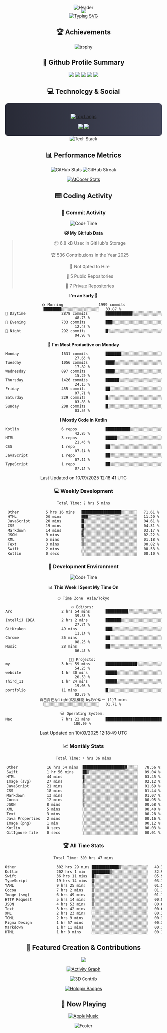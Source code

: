 <div align="center">
  
![Header](https://capsule-render.vercel.app/api?type=waving&color=gradient&customColorList=12&height=300&section=header&text=Welcome%20to%20Batapii's%20Universe&fontSize=50&animation=fadeIn&fontAlignY=40&desc=Android%20Developer%20|%20Kotlin%20LOVE%20)

<div style="margin-top: -20px;">
  <img src="https://readme-typing-svg.herokuapp.com/?lines=Crafting+Android+Experiences;Building+Tomorrow's+Apps+Today;Always+Learning,+Always+Growing&font=Fira%20Code&center=true&width=440&height=45&color=f75c7e&vCenter=true&size=22&pause=1000">
</div>

<a href="https://git.io/typing-svg">
  <img src="https://readme-typing-svg.demolab.com?font=Fira+Code&weight=600&size=28&duration=4000&pause=1000&center=true&vCenter=true&width=800&lines=Hey+there!+I'm+Batapii+%F0%9F%91%8B;Android+Developer+from+Japan+%F0%9F%87%AF%F0%9F%87%B5" alt="Typing SVG" />
</a>

## 🏆 Achievements

[![trophy](https://github-profile-trophy.vercel.app/?username=batapii&theme=onestar&no-frame=true&no-bg=true&column=8&rank=SECRET,SSS,SS,S,AAA,AA,A,B,C,?&margin-w=10&margin-h=10)](https://github.com/ryo-ma/github-profile-trophy)

## 🎯 Github Profile Summary

<div align="center">
  <img src="http://github-profile-summary-cards.vercel.app/api/cards/profile-details?username=batapii&theme=radical" />
  <img src="http://github-profile-summary-cards.vercel.app/api/cards/repos-per-language?username=batapii&theme=radical" />
  <img src="http://github-profile-summary-cards.vercel.app/api/cards/most-commit-language?username=batapii&theme=radical" />
  <img src="http://github-profile-summary-cards.vercel.app/api/cards/stats?username=batapii&theme=radical" />
  <img src="http://github-profile-summary-cards.vercel.app/api/cards/productive-time?username=batapii&theme=radical" />
</div>

## 💻 Technology & Social

<div align="center" style="background: linear-gradient(to right, #282A36, #44475A); padding: 20px; border-radius: 10px;">

[![Top Langs](https://github-readme-stats.vercel.app/api/top-langs/?username=batapii
)](https://github.com/anuraghazra/github-readme-stats)

<div style="margin-top: 15px">
<a href="https://github.com/batapii"><img src="https://img.shields.io/github/followers/batapii?style=for-the-badge&logo=github&label=Follow&color=ff6e96&labelColor=282A36"/></a>
<a href="https://twitter.com/batapii3939"><img src="https://img.shields.io/twitter/follow/batapii?style=for-the-badge&logo=twitter&color=1DA1F2&labelColor=282A36&label= Twitter"/></a>
</div>

</div>

<div align="center">
<img src="https://github-readme-tech-stack.vercel.app/api/cards?title=Tech+Stack&align=center&titleAlign=center&fontSize=20&lineHeight=10&lineCount=4&theme=github_dark&width=800&bg=%230D1117&badge=%23161B22&border=%2321262D&titleColor=%2358A6FF&line1=kotlin%2Ckotlin%2C0095D5%3Bandroid%2Candroid%2C00ff00%3Bjetpackcompose%2Cjetpack%2C4285F4%3B&line2=swift%2Cswift%2CFA7343%3Bfirebase%2Cfirebase%2CFFCA28%3Bgithub%2Cgithub%2C181717%3B&line3=typescript%2Ctypescript%2C3178C6%3Bgraphql%2Cgraphql%2CE10098%3Bsupabase%2Csupabase%2C3FCF8E%3B&line4=gradle%2Cgradle%2C02303A%3Bgitkraken%2Cgitkraken%2C179287%3Bpostman%2Cpostman%2CFF6C37%3B" alt="Tech Stack" />
</div>



## 📊 Performance Metrics

<div align="center">

![GitHub Stats](https://github-readme-stats.vercel.app/api?username=batapii&show_icons=true&theme=radical&hide_border=true&bg_color=0D1117)
![GitHub Streak](https://github-readme-streak-stats.herokuapp.com/?user=batapii&theme=radical&hide_border=true&background=0D1117)

[![AtCoder Stats](https://atcoder-readme-stats.vercel.app/stats/batapii3939?theme=dark&show_history=5&width=495)](https://github.com/iwbc-mzk/atcoder-readme-stats)

</div>

## ⌨️ Coding Activity

### 🌟 Commit Activity
<!--START_SECTION:commit-stats-->
![Code Time](http://img.shields.io/badge/Code%20Time-618%20hrs%2021%20mins-blue)

**🐱 My GitHub Data** 

> 📦 6.8 kB Used in GitHub's Storage 
 > 
> 🏆 536 Contributions in the Year 2025
 > 
> 🚫 Not Opted to Hire
 > 
> 📜 5 Public Repositories 
 > 
> 🔑 7 Private Repositories 
 > 
**I'm an Early 🐤** 

```text
🌞 Morning                1999 commits        ████████░░░░░░░░░░░░░░░░░   33.87 % 
🌆 Daytime                2878 commits        ████████████░░░░░░░░░░░░░   48.76 % 
🌃 Evening                733 commits         ███░░░░░░░░░░░░░░░░░░░░░░   12.42 % 
🌙 Night                  292 commits         █░░░░░░░░░░░░░░░░░░░░░░░░   04.95 % 
```
📅 **I'm Most Productive on Monday** 

```text
Monday                   1631 commits        ███████░░░░░░░░░░░░░░░░░░   27.63 % 
Tuesday                  1056 commits        ████░░░░░░░░░░░░░░░░░░░░░   17.89 % 
Wednesday                897 commits         ████░░░░░░░░░░░░░░░░░░░░░   15.20 % 
Thursday                 1426 commits        ██████░░░░░░░░░░░░░░░░░░░   24.16 % 
Friday                   455 commits         ██░░░░░░░░░░░░░░░░░░░░░░░   07.71 % 
Saturday                 229 commits         █░░░░░░░░░░░░░░░░░░░░░░░░   03.88 % 
Sunday                   208 commits         █░░░░░░░░░░░░░░░░░░░░░░░░   03.52 % 
```


**I Mostly Code in Kotlin** 

```text
Kotlin                   6 repos             ███████████░░░░░░░░░░░░░░   42.86 % 
HTML                     3 repos             █████░░░░░░░░░░░░░░░░░░░░   21.43 % 
CSS                      1 repo              ██░░░░░░░░░░░░░░░░░░░░░░░   07.14 % 
JavaScript               1 repo              ██░░░░░░░░░░░░░░░░░░░░░░░   07.14 % 
TypeScript               1 repo              ██░░░░░░░░░░░░░░░░░░░░░░░   07.14 % 
```




 Last Updated on 10/09/2025 12:18:41 UTC
<!--END_SECTION:commit-stats-->

### 💻 Weekly Development
<!--START_SECTION:wakatime-->

```txt
Total Time: 2 hrs 5 mins

Other            5 hrs 16 mins   ██████████████████░░░░░░░   71.61 %
HTML             50 mins         ███░░░░░░░░░░░░░░░░░░░░░░   11.36 %
JavaScript       20 mins         █░░░░░░░░░░░░░░░░░░░░░░░░   04.61 %
CSS              19 mins         █░░░░░░░░░░░░░░░░░░░░░░░░   04.31 %
Markdown         14 mins         ▓░░░░░░░░░░░░░░░░░░░░░░░░   03.17 %
JSON             9 mins          ▓░░░░░░░░░░░░░░░░░░░░░░░░   02.22 %
XML              5 mins          ▒░░░░░░░░░░░░░░░░░░░░░░░░   01.18 %
Text             3 mins          ▒░░░░░░░░░░░░░░░░░░░░░░░░   00.82 %
Swift            2 mins          ░░░░░░░░░░░░░░░░░░░░░░░░░   00.53 %
Kotlin           0 secs          ░░░░░░░░░░░░░░░░░░░░░░░░░   00.10 %
```

<!--END_SECTION:wakatime-->

### 🔨 Development Environment
<!--START_SECTION:dev-stats-->
![Code Time](http://img.shields.io/badge/Code%20Time-618%20hrs%2021%20mins-blue)

📊 **This Week I Spent My Time On** 

```text
🕑︎ Time Zone: Asia/Tokyo

🔥 Editors: 
Arc                      2 hrs 54 mins       ██████████░░░░░░░░░░░░░░░   39.35 % 
IntelliJ IDEA            2 hrs 2 mins        ███████░░░░░░░░░░░░░░░░░░   27.74 % 
GitKraken                49 mins             ███░░░░░░░░░░░░░░░░░░░░░░   11.14 % 
Chrome                   36 mins             ██░░░░░░░░░░░░░░░░░░░░░░░   08.26 % 
Music                    28 mins             ██░░░░░░░░░░░░░░░░░░░░░░░   06.47 % 

🐱‍💻 Projects: 
my                       3 hrs 59 mins       ██████████████░░░░░░░░░░░   54.23 % 
website                  1 hr 30 mins        █████░░░░░░░░░░░░░░░░░░░░   20.50 % 
Third_11                 1 hr 24 mins        █████░░░░░░░░░░░░░░░░░░░░   19.08 % 
portfolio                11 mins             █░░░░░░░░░░░░░░░░░░░░░░░░   02.70 % 
自己責任なlight拡張機能_byみやゆー (1)7 mins              ░░░░░░░░░░░░░░░░░░░░░░░░░   01.71 % 

💻 Operating System: 
Mac                      7 hrs 22 mins       █████████████████████████   100.00 % 
```


 Last Updated on 10/09/2025 12:18:49 UTC
<!--END_SECTION:dev-stats-->

### 📈 Monthly Stats
<!--START_SECTION:wakamonth-->

```txt
Total Time: 4 hrs 36 mins

Other             16 hrs 54 mins  ███████████████████▓░░░░░   78.56 %
Swift             1 hr 56 mins    ██▒░░░░░░░░░░░░░░░░░░░░░░   09.04 %
HTML              44 mins         █░░░░░░░░░░░░░░░░░░░░░░░░   03.45 %
Image (svg)       27 mins         ▓░░░░░░░░░░░░░░░░░░░░░░░░   02.12 %
JavaScript        21 mins         ▒░░░░░░░░░░░░░░░░░░░░░░░░   01.69 %
CSS               18 mins         ▒░░░░░░░░░░░░░░░░░░░░░░░░   01.44 %
Markdown          13 mins         ▒░░░░░░░░░░░░░░░░░░░░░░░░   01.07 %
Cocoa             12 mins         ▒░░░░░░░░░░░░░░░░░░░░░░░░   00.95 %
JSON              8 mins          ▒░░░░░░░░░░░░░░░░░░░░░░░░   00.68 %
XML               5 mins          ░░░░░░░░░░░░░░░░░░░░░░░░░   00.40 %
Text              3 mins          ░░░░░░░░░░░░░░░░░░░░░░░░░   00.28 %
Java Properties   2 mins          ░░░░░░░░░░░░░░░░░░░░░░░░░   00.16 %
Image (png)       1 min           ░░░░░░░░░░░░░░░░░░░░░░░░░   00.12 %
Kotlin            0 secs          ░░░░░░░░░░░░░░░░░░░░░░░░░   00.03 %
GitIgnore file    0 secs          ░░░░░░░░░░░░░░░░░░░░░░░░░   00.01 %
```

<!--END_SECTION:wakamonth-->

### 🏆 All Time Stats
<!--START_SECTION:wakaalltime-->

```txt
Total Time: 310 hrs 47 mins

Other                  302 hrs 29 mins ████████████▒░░░░░░░░░░░░   49.32 %
Kotlin                 202 hrs 1 min   ████████▒░░░░░░░░░░░░░░░░   32.94 %
Swift                  36 hrs 11 mins  █▒░░░░░░░░░░░░░░░░░░░░░░░   05.90 %
TypeScript             19 hrs 14 mins  ▓░░░░░░░░░░░░░░░░░░░░░░░░   03.14 %
YAML                   9 hrs 25 mins   ▒░░░░░░░░░░░░░░░░░░░░░░░░   01.54 %
Cocoa                  7 hrs 2 mins    ▒░░░░░░░░░░░░░░░░░░░░░░░░   01.15 %
Image (svg)            6 hrs 49 mins   ▒░░░░░░░░░░░░░░░░░░░░░░░░   01.11 %
HTTP Request           5 hrs 14 mins   ▒░░░░░░░░░░░░░░░░░░░░░░░░   00.85 %
JSON                   4 hrs 53 mins   ▒░░░░░░░░░░░░░░░░░░░░░░░░   00.80 %
Text                   3 hrs 42 mins   ░░░░░░░░░░░░░░░░░░░░░░░░░   00.61 %
XML                    2 hrs 23 mins   ░░░░░░░░░░░░░░░░░░░░░░░░░   00.39 %
TOML                   2 hrs 9 mins    ░░░░░░░░░░░░░░░░░░░░░░░░░   00.35 %
Figma Design           1 hr 57 mins    ░░░░░░░░░░░░░░░░░░░░░░░░░   00.32 %
Markdown               1 hr 11 mins    ░░░░░░░░░░░░░░░░░░░░░░░░░   00.19 %
HTML                   1 hr 8 mins     ░░░░░░░░░░░░░░░░░░░░░░░░░   00.19 %
```

<!--END_SECTION:wakaalltime-->


## 🌟 Featured Creation & Contributions

<div align="center">
  <a href="https://github.com/batapii/ToDoSNS">
    <img src="https://github-readme-stats.vercel.app/api/pin/?username=batapii&repo=ToDoSNS&theme=radical&hide_border=true&bg_color=0D1117" />
  </a>

[![Activity Graph](https://github-readme-activity-graph.vercel.app/graph?username=batapii&custom_title=Contribution%20Graph&hide_border=true&theme=radical&bg_color=0D1117)](https://github.com/ashutosh00710/github-readme-activity-graph)

![3D Contrib](./profile-3d-contrib/profile-night-rainbow.svg)

[![Holopin Badges](https://holopin.me/batapii)](https://holopin.io/@batapii)

</div>

## 🎵 Now Playing

<div align="center">
  
[![Apple Music](https://music-profile.rayriffy.com/theme/dark.svg?uid=001005.6598667d2ffd4a10a4f429edd0ba24c4.1156)](https://github.com/rayriffy/apple-music-github-profile)

</div>

![Footer](https://capsule-render.vercel.app/api?type=waving&color=gradient&customColorList=12&height=100&section=footer)

</div>
